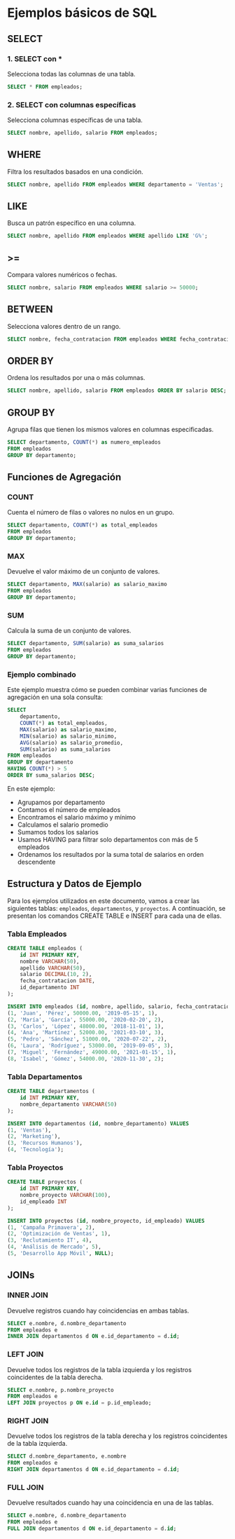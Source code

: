# Ejemplos básicos de SQL

## SELECT

### 1. SELECT con *
Selecciona todas las columnas de una tabla.

```sql
SELECT * FROM empleados;
```

### 2. SELECT con columnas específicas
Selecciona columnas específicas de una tabla.

```sql
SELECT nombre, apellido, salario FROM empleados;
```

## WHERE
Filtra los resultados basados en una condición.

```sql
SELECT nombre, apellido FROM empleados WHERE departamento = 'Ventas';
```

## LIKE
Busca un patrón específico en una columna.

```sql
SELECT nombre, apellido FROM empleados WHERE apellido LIKE 'G%';
```

## >=
Compara valores numéricos o fechas.

```sql
SELECT nombre, salario FROM empleados WHERE salario >= 50000;
```

## BETWEEN
Selecciona valores dentro de un rango.

```sql
SELECT nombre, fecha_contratacion FROM empleados WHERE fecha_contratacion BETWEEN '2020-01-01' AND '2020-12-31';
```

## ORDER BY
Ordena los resultados por una o más columnas.

```sql
SELECT nombre, apellido, salario FROM empleados ORDER BY salario DESC;
```

## GROUP BY
Agrupa filas que tienen los mismos valores en columnas especificadas.

```sql
SELECT departamento, COUNT(*) as numero_empleados
FROM empleados
GROUP BY departamento;
```

## Funciones de Agregación

### COUNT
Cuenta el número de filas o valores no nulos en un grupo.

```sql
SELECT departamento, COUNT(*) as total_empleados
FROM empleados
GROUP BY departamento;
```

### MAX
Devuelve el valor máximo de un conjunto de valores.

```sql
SELECT departamento, MAX(salario) as salario_maximo
FROM empleados
GROUP BY departamento;
```

### SUM
Calcula la suma de un conjunto de valores.

```sql
SELECT departamento, SUM(salario) as suma_salarios
FROM empleados
GROUP BY departamento;
```

### Ejemplo combinado
Este ejemplo muestra cómo se pueden combinar varias funciones de agregación en una sola consulta:

```sql
SELECT 
    departamento,
    COUNT(*) as total_empleados,
    MAX(salario) as salario_maximo,
    MIN(salario) as salario_minimo,
    AVG(salario) as salario_promedio,
    SUM(salario) as suma_salarios
FROM empleados
GROUP BY departamento
HAVING COUNT(*) > 5
ORDER BY suma_salarios DESC;
```

En este ejemplo:
- Agrupamos por departamento
- Contamos el número de empleados
- Encontramos el salario máximo y mínimo
- Calculamos el salario promedio
- Sumamos todos los salarios
- Usamos HAVING para filtrar solo departamentos con más de 5 empleados
- Ordenamos los resultados por la suma total de salarios en orden descendente

## Estructura y Datos de Ejemplo

Para los ejemplos utilizados en este documento, vamos a crear las siguientes tablas: `empleados`, `departamentos`, y `proyectos`. A continuación, se presentan los comandos CREATE TABLE e INSERT para cada una de ellas.

### Tabla Empleados

```sql
CREATE TABLE empleados (
    id INT PRIMARY KEY,
    nombre VARCHAR(50),
    apellido VARCHAR(50),
    salario DECIMAL(10, 2),
    fecha_contratacion DATE,
    id_departamento INT
);

INSERT INTO empleados (id, nombre, apellido, salario, fecha_contratacion, id_departamento) VALUES
(1, 'Juan', 'Pérez', 50000.00, '2019-05-15', 1),
(2, 'María', 'García', 55000.00, '2020-02-20', 2),
(3, 'Carlos', 'López', 48000.00, '2018-11-01', 1),
(4, 'Ana', 'Martínez', 52000.00, '2021-03-10', 3),
(5, 'Pedro', 'Sánchez', 51000.00, '2020-07-22', 2),
(6, 'Laura', 'Rodríguez', 53000.00, '2019-09-05', 3),
(7, 'Miguel', 'Fernández', 49000.00, '2021-01-15', 1),
(8, 'Isabel', 'Gómez', 54000.00, '2020-11-30', 2);
```

### Tabla Departamentos

```sql
CREATE TABLE departamentos (
    id INT PRIMARY KEY,
    nombre_departamento VARCHAR(50)
);

INSERT INTO departamentos (id, nombre_departamento) VALUES
(1, 'Ventas'),
(2, 'Marketing'),
(3, 'Recursos Humanos'),
(4, 'Tecnología');
```

### Tabla Proyectos

```sql
CREATE TABLE proyectos (
    id INT PRIMARY KEY,
    nombre_proyecto VARCHAR(100),
    id_empleado INT
);

INSERT INTO proyectos (id, nombre_proyecto, id_empleado) VALUES
(1, 'Campaña Primavera', 2),
(2, 'Optimización de Ventas', 1),
(3, 'Reclutamiento IT', 4),
(4, 'Análisis de Mercado', 5),
(5, 'Desarrollo App Móvil', NULL);
```

## JOINs

### INNER JOIN
Devuelve registros cuando hay coincidencias en ambas tablas.

```sql
SELECT e.nombre, d.nombre_departamento
FROM empleados e
INNER JOIN departamentos d ON e.id_departamento = d.id;
```

### LEFT JOIN
Devuelve todos los registros de la tabla izquierda y los registros coincidentes de la tabla derecha.

```sql
SELECT e.nombre, p.nombre_proyecto
FROM empleados e
LEFT JOIN proyectos p ON e.id = p.id_empleado;
```

### RIGHT JOIN
Devuelve todos los registros de la tabla derecha y los registros coincidentes de la tabla izquierda.

```sql
SELECT d.nombre_departamento, e.nombre
FROM empleados e
RIGHT JOIN departamentos d ON e.id_departamento = d.id;
```

### FULL JOIN
Devuelve resultados cuando hay una coincidencia en una de las tablas.

```sql
SELECT e.nombre, d.nombre_departamento
FROM empleados e
FULL JOIN departamentos d ON e.id_departamento = d.id;
```
